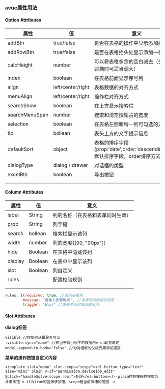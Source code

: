 ### avue属性用法

#### Option Attributes

| 属性 | 值   | 意义 |
| ---- | ---- | ---- |
|addBtn|true/false|是否在表格的操作中显示添加按钮|
|addRowBtn|true/false|是否在表格抬头处显示添加一行按钮|
|calcHeight|number|可以将表格多余的空白减去（分页条被遮挡时可适当调大）|
|index|boolean|在表格前面显示序号列|
|align|left/center/right|表格数据的对齐方式|
|menuAlign|left/center/right|操作栏对齐方式|
|searchShow|boolean|在上方显示搜索栏|
|searchMenuSpan|number|搜索和清空按钮占的宽度|
|selection|boolean|在表格左侧新增一列可勾选的方框|
|tip|bollean|表头上方的文字提示信息|
|defaultSort|object|表格的排序字段{prop:'date',order:'descending'}prop默认排序字段，order排序方式|
|dialogType|dialog / drawer|对话框的类型|
|excelBtn|boolean|导出按钮|
||||
||||

#### Column Attributes

| 属性    | 值      | 意义                             |
| ------- | ------- | -------------------------------- |
| label   | String  | 列的名称（在表格和表单同时生效） |
| prop    | String  | 列字段                           |
| search  | bollean | 搜索栏显示该列                   |
| width   | number  | 列的宽度{[90, "90px"]}           |
| hide    | Boolean | 在表格中隐藏该列                 |
| display | Boolean | 在表单中显示该列                 |
| slot    | Boolean | 列自定义                         |
| rules   |         | 配置校验规则                     |
|         |         |                                  |
|         |         |                                  |


```js
rules: [{required: true, //表示必填项
		message: "请输入告警地点", //未填写时的提示信息
		trigger: "blur" //失去焦点时发出提示}]
```
#### Slot Atttibutes

**dialog标签**

```vue
visible //控制对话框是否可见
:visible.sync="name" //相当于将引号中的数据用v-on动态绑定
modal-append-to-body="false" //为对话框的父级元素添加遮罩
```
**菜单的操作按钮自定义内容**
```vue
<template slot="menu" slot-scope="scope"><el-button type="text" size="mini" plain v-if="permission.devicejob_edit" @click="handleSolve(scope.row)">处理</el-button><!--plain控制按钮的样式为朴素按钮 v-if为true时显示该按钮，scope是当前插槽的范围-->
```